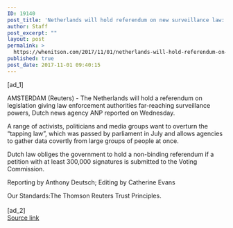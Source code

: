 ```yaml
---
ID: 19140
post_title: 'Netherlands will hold referendum on new surveillance law: ANP news agency'
author: Staff
post_excerpt: ""
layout: post
permalink: >
  https://whenitson.com/2017/11/01/netherlands-will-hold-referendum-on-new-surveillance-law-anp-news-agency/
published: true
post_date: 2017-11-01 09:40:15
---
```

 [ad_1]
<br><div data-reactid="31"><p data-reactid="32">AMSTERDAM (Reuters) - The Netherlands will hold a referendum on legislation giving law enforcement authorities far-reaching surveillance powers, Dutch news agency ANP reported on Wednesday.  </p><p data-reactid="33">A range of activists, politicians and media groups want to overturn the “tapping law”, which was passed by parliament in July and allows agencies to gather data covertly from large groups of people at once. </p><p data-reactid="34">Dutch law obliges the government to hold a non-binding referendum if a petition with at least 300,000 signatures is submitted to the Voting Commission. </p><div class="Attribution_attribution_o4ojT" data-reactid="36"><p class="Attribution_content_27_rw" data-reactid="37">Reporting by Anthony Deutsch; Editing by Catherine Evans</p></div><div class="ArticleBody_trustBadgeContainer_1_iEv" data-reactid="38"><span class="ArticleBody_trustBadgeTitle_3xFqc" data-reactid="39">Our Standards:</span><span class="trustBadgeUrl" data-reactid="40">The Thomson Reuters Trust Principles.</span></div></div>
<br>[ad_2]
<br><a href="http://feeds.reuters.com/~r/Reuters/worldNews/~3/yviFbgqXiZI/netherlands-will-hold-referendum-on-new-surveillance-law-anp-news-agency-idUSKBN1D145Y">Source link </a>